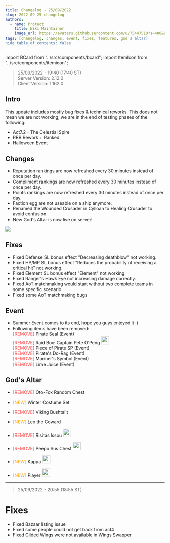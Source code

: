 ```yaml
---
title: Changelog - 25/09/2022
slug: 2022-09-25-changelog
authors:
  - name: Protect
    title: Wiki Maintainer
    image_url: https://avatars.githubusercontent.com/u/75447510?s=400&u=6611d243cb33099270ad8c0cb66a5e659009bd08&v=4
tags: [changelog, changes, event, fixes, features, god's altar]
hide_table_of_contents: false
---
```


import BCard from "../src/components/bcard";
import ItemIcon from "../src/components/itemicon";   

> 25/09/2022 - 19:40 (17:40 ST) <br/>
> Server Version: 2.12.0 <br/>
> Client Version: 1.162.0 <br/>

## Intro
This update includes mostly bug fixes & technical reworks. This does not mean we are not working, we are in the end of testing phases of the following:
- Act7.2 - The Celestial Spire
- RBB Rework + Ranked
- Halloween Event

## Changes
- Reputation rankings are now refreshed every 30 minutes instead of once per day.
- Compliment rankings are now refreshed every 30 minutes instead of once per day.
- Points rankings are now refreshed every 30 minutes instead of once per day.
- Faction egg are not useable on a ship anymore.
- Renamed the Wounded Crusader in Cylloan to Healing Crusader to avoid confusion.
- New God's Altar is now live on server!

![](https://i.imgur.com/rJca6JQ.png)

## Fixes
- Fixed Defense SL bonus effect "Decreasing deathblow" not working.
- Fixed HP/MP SL bonus effect "Reduces the probability of receiving a critical hit" not working.
- Fixed Element SL bonus effect "Element" not working.
- Fixed Ranger's Hawk Eye not increasing damage correctly.
- Fixed AoT matchmaking would start without two complete teams in some specific scenario
- Fixed some AoT matchmaking bugs

## Event
- Summer Event comes to its end, hope you guys enjoyed it :)
- Following items have been removed: <br/>
<font color="#fd4949">[REMOVE]</font> Pirate Seal (Event) <ItemIcon iconId="1440" width="25px"/> <br/>
<font color="#fd4949">[REMOVE]</font> Raid Box: Captain Pete O'Peng <img src="https://i.imgur.com/CsqdEkU.png" width="25px"/> <br/>
<font color="#fd4949">[REMOVE]</font> Piece of Pirate SP (Event) <ItemIcon iconId="1439" width="25px"/> <br/>
<font color="#fd4949">[REMOVE]</font> Pirate's Do-Rag (Event) <ItemIcon iconId="1441" width="25px"/> <br/>
<font color="#fd4949">[REMOVE]</font> Mariner's Symbol (Event) <ItemIcon iconId="1442" width="25px"/> <br/>
<font color="#fd4949">[REMOVE]</font> Lime Juice (Event) <ItemIcon iconId="1880" width="25px"/> <br/>


## God's Altar
- <font color="#fd4949">[REMOVE]</font> Oto-Fox Random Chest <ItemIcon iconId="2569" width="25px"/>
- <font color="orange">[NEW]</font>  Winter Costume Set <ItemIcon iconId="4007" width="25px"/>

- <font color="#fd4949">[REMOVE]</font> Viking Bushtailt <ItemIcon iconId="2673" width="25px"/>
- <font color="orange">[NEW]</font>  Leo the Coward <ItemIcon iconId="2883" width="25px"/>

- <font color="#fd4949">[REMOVE]</font> Risitas Issou <img src="https://i.imgur.com/dfnBrGb.png" width="25px"/>
- <font color="#fd4949">[REMOVE]</font> Peepo Sus Chest <img src="https://i.imgur.com/e7UbBVk.png" width="25px"/>
- <font color="orange">[NEW]</font>  Kappa <img src="https://i.imgur.com/Jv0aym9.png" width="25px"/>
- <font color="orange">[NEW]</font>  Player <img src="https://i.imgur.com/ydxGP5u.png" width="25px"/>

---

> 25/09/2022 - 20:55 (18:55 ST) <br/>

# Fixes
- Fixed Bazaar listing issue
- Fixed some people could not get back from act4
- Fixed Gilded Wings were not available in Wings Swapper